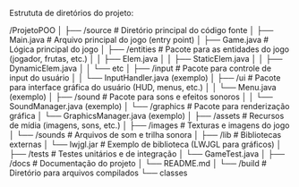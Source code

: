 










Estrututa de diretórios do projeto:

/ProjetoPOO
│
├── /source                # Diretório principal do código fonte
│   ├── Main.java          # Arquivo principal do jogo (entry point)
│   ├── Game.java          # Lógica principal do jogo
│   ├── /entities          # Pacote para as entidades do jogo (jogador, frutas, etc.)
│   │   ├── Elem.java
│   │   ├── StaticElem.java
│   │   ├── DynamicElem.java
│   │   └── etc
│   ├── /input             # Pacote para controle de input do usuário
│   │   └── InputHandler.java (exemplo)
│   ├── /ui                # Pacote para interface gráfica do usuário (HUD, menus, etc.)
│   │   └── Menu.java (exemplo)
│   ├── /sound             # Pacote para sons e efeitos sonoros
│   │   └── SoundManager.java (exemplo)
│   └── /graphics          # Pacote para renderização gráfica
│       └── GraphicsManager.java (exemplo)
│
├── /assets                # Recursos de mídia (imagens, sons, etc.)
│   ├── /images            # Texturas e imagens do jogo
│   └── /sounds            # Arquivos de som e trilha sonora
│
├── /lib                   # Bibliotecas externas
│   └── lwjgl.jar          # Exemplo de biblioteca (LWJGL para gráficos)
│
├── /tests                 # Testes unitários e de integração
│   └── GameTest.java
│
├── /docs                  # Documentação do projeto
│   └── README.md
│
└── /build                 # Diretório para arquivos compilados
    └── classes



